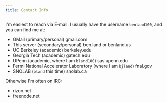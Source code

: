 ```yaml
---
title: Contact Info
---
```


I'm easiest to reach via E-mail. I usually have the username `benland100`, and you can find me at:
* GMail (primary/personal) gmail.com
* This server (secondary/personal) ben.land or benland.us
* UC Berkeley (academic) berkeley.edu
* Georgia Tech (academic) gatech.edu
* UPenn (academic, where I am `bland100`) sas.upenn.edu
* Fermi National Accelerator Laboratory (where I am `bjland`) fnal.gov
* SNOLAB (`bland` this time) snolab.ca

Otherwise I'm often on IRC:
* rizon.net
* freenode.net
